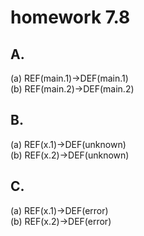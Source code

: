 # homework 7.8

## A.
(a) REF(main.1)->DEF(main.1)  
(b) REF(main.2)->DEF(main.2)  

## B.
(a) REF(x.1)->DEF(unknown)  
(b) REF(x.2)->DEF(unknown)  

## C.
(a) REF(x.1)->DEF(error)  
(b) REF(x.2)->DEF(error)  